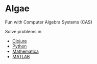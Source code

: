 # Algae

Fun with Computer Algebra Systems (CAS)

Solve problems in:

* [Clojure](./clojure/README.md)
* [Python](./jupyter/README.md)
* [Mathematica](./mathematica/README.md)
* [MATLAB](./MATLAB/README.md)

